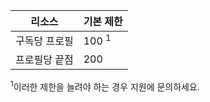 | 리소스 | 기본 제한 |
| --- | --- |
| 구독당 프로필 |100 <sup>1</sup> |
| 프로필당 끝점 |200 |

<sup>1</sup>이러한 제한을 늘려야 하는 경우 지원에 문의하세요.



<!--HONumber=Nov16_HO3-->


